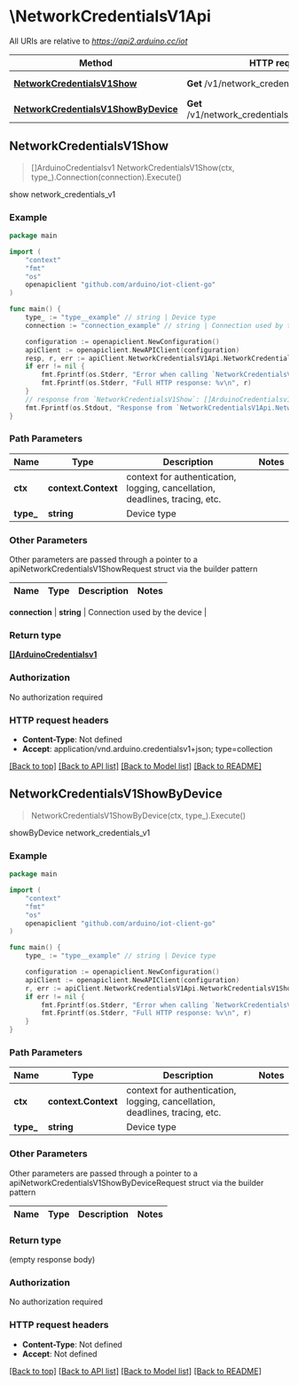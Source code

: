 # \NetworkCredentialsV1Api

All URIs are relative to *https://api2.arduino.cc/iot*

Method | HTTP request | Description
------------- | ------------- | -------------
[**NetworkCredentialsV1Show**](NetworkCredentialsV1Api.md#NetworkCredentialsV1Show) | **Get** /v1/network_credentials/{type} | show network_credentials_v1
[**NetworkCredentialsV1ShowByDevice**](NetworkCredentialsV1Api.md#NetworkCredentialsV1ShowByDevice) | **Get** /v1/network_credentials/{type}/connections | showByDevice network_credentials_v1



## NetworkCredentialsV1Show

> []ArduinoCredentialsv1 NetworkCredentialsV1Show(ctx, type_).Connection(connection).Execute()

show network_credentials_v1



### Example

```go
package main

import (
    "context"
    "fmt"
    "os"
    openapiclient "github.com/arduino/iot-client-go"
)

func main() {
    type_ := "type__example" // string | Device type
    connection := "connection_example" // string | Connection used by the device (optional)

    configuration := openapiclient.NewConfiguration()
    apiClient := openapiclient.NewAPIClient(configuration)
    resp, r, err := apiClient.NetworkCredentialsV1Api.NetworkCredentialsV1Show(context.Background(), type_).Connection(connection).Execute()
    if err != nil {
        fmt.Fprintf(os.Stderr, "Error when calling `NetworkCredentialsV1Api.NetworkCredentialsV1Show``: %v\n", err)
        fmt.Fprintf(os.Stderr, "Full HTTP response: %v\n", r)
    }
    // response from `NetworkCredentialsV1Show`: []ArduinoCredentialsv1
    fmt.Fprintf(os.Stdout, "Response from `NetworkCredentialsV1Api.NetworkCredentialsV1Show`: %v\n", resp)
}
```

### Path Parameters


Name | Type | Description  | Notes
------------- | ------------- | ------------- | -------------
**ctx** | **context.Context** | context for authentication, logging, cancellation, deadlines, tracing, etc.
**type_** | **string** | Device type | 

### Other Parameters

Other parameters are passed through a pointer to a apiNetworkCredentialsV1ShowRequest struct via the builder pattern


Name | Type | Description  | Notes
------------- | ------------- | ------------- | -------------

 **connection** | **string** | Connection used by the device | 

### Return type

[**[]ArduinoCredentialsv1**](ArduinoCredentialsv1.md)

### Authorization

No authorization required

### HTTP request headers

- **Content-Type**: Not defined
- **Accept**: application/vnd.arduino.credentialsv1+json; type=collection

[[Back to top]](#) [[Back to API list]](../README.md#documentation-for-api-endpoints)
[[Back to Model list]](../README.md#documentation-for-models)
[[Back to README]](../README.md)


## NetworkCredentialsV1ShowByDevice

> NetworkCredentialsV1ShowByDevice(ctx, type_).Execute()

showByDevice network_credentials_v1



### Example

```go
package main

import (
    "context"
    "fmt"
    "os"
    openapiclient "github.com/arduino/iot-client-go"
)

func main() {
    type_ := "type__example" // string | Device type

    configuration := openapiclient.NewConfiguration()
    apiClient := openapiclient.NewAPIClient(configuration)
    r, err := apiClient.NetworkCredentialsV1Api.NetworkCredentialsV1ShowByDevice(context.Background(), type_).Execute()
    if err != nil {
        fmt.Fprintf(os.Stderr, "Error when calling `NetworkCredentialsV1Api.NetworkCredentialsV1ShowByDevice``: %v\n", err)
        fmt.Fprintf(os.Stderr, "Full HTTP response: %v\n", r)
    }
}
```

### Path Parameters


Name | Type | Description  | Notes
------------- | ------------- | ------------- | -------------
**ctx** | **context.Context** | context for authentication, logging, cancellation, deadlines, tracing, etc.
**type_** | **string** | Device type | 

### Other Parameters

Other parameters are passed through a pointer to a apiNetworkCredentialsV1ShowByDeviceRequest struct via the builder pattern


Name | Type | Description  | Notes
------------- | ------------- | ------------- | -------------


### Return type

 (empty response body)

### Authorization

No authorization required

### HTTP request headers

- **Content-Type**: Not defined
- **Accept**: Not defined

[[Back to top]](#) [[Back to API list]](../README.md#documentation-for-api-endpoints)
[[Back to Model list]](../README.md#documentation-for-models)
[[Back to README]](../README.md)

